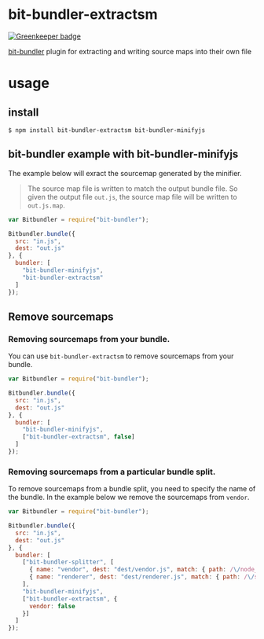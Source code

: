 # bit-bundler-extractsm

[![Greenkeeper badge](https://badges.greenkeeper.io/MiguelCastillo/bit-bundler-extractsm.svg)](https://greenkeeper.io/)

[bit-bundler](https://github.com/MiguelCastillo/bit-bundler) plugin for extracting and writing source maps into their own file

# usage

## install

```
$ npm install bit-bundler-extractsm bit-bundler-minifyjs
```

## bit-bundler example with bit-bundler-minifyjs

The example below will exract the sourcemap generated by the minifier.

> The source map file is written to match the output bundle file. So given the output file `out.js`, the source map file will be written to `out.js.map`.

``` javascript
var Bitbundler = require("bit-bundler");

Bitbundler.bundle({
  src: "in.js",
  dest: "out.js"
}, {
  bundler: [
    "bit-bundler-minifyjs",
    "bit-bundler-extractsm"
  ]
});
```

## Remove sourcemaps

### Removing sourcemaps from your bundle.

You can use `bit-bundler-extractsm` to remove sourcemaps from your bundle.

``` javascript
var Bitbundler = require("bit-bundler");

Bitbundler.bundle({
  src: "in.js",
  dest: "out.js"
}, {
  bundler: [
    "bit-bundler-minifyjs",
    ["bit-bundler-extractsm", false]
  ]
});
```

### Removing sourcemaps from a particular bundle split.

To remove sourcemaps from a bundle split, you need to specify the name of the bundle. In the example below we remove the sourcemaps from `vendor`.

``` javascript
var Bitbundler = require("bit-bundler");

Bitbundler.bundle({
  src: "in.js",
  dest: "out.js"
}, {
  bundler: [
    ["bit-bundler-splitter", [
      { name: "vendor", dest: "dest/vendor.js", match: { path: /\/node_modules\// } }],
      { name: "renderer", dest: "dest/renderer.js", match: { path: /\/src\/renderer\// } }
    ],
    "bit-bundler-minifyjs",
    ["bit-bundler-extractsm", {
      vendor: false
    }]
  ]
});
```
